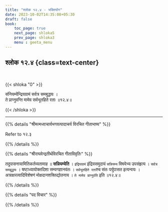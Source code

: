 ```yaml
---
title: "श्लोक १२.४ - भक्तियोग"
date: 2023-10-02T14:35:08+05:30
draft: false
book:
    toc_page: true
    next_page: shloka5
    prev_page: shloka3
    menu : geeta_menu
---
```




## श्लोक १२.४ {class=text-center}

<br/>

{{< shloka  "0"  >}}

संनियम्येंन्द्रियग्रामं सर्वत्र समबुद्धयः ।   
ते प्राप्नुवन्ति मामेव सर्वभूतहिते रताः ॥१२.४॥

{{< /shloka >}}

---


{{% details "श्रीमत्मध्वाचार्यभगवत्पादाचर्य विरचित  गीताभाष्य" %}}

Refer to १२.३

{{% /details %}}



{{% details "श्रीराघवेन्द्रतीर्थविरचित गीताविवृतिः" %}}


तदुपासनायामितिकर्तव्यतामाह ॥ **सन्नियम्येति** । 
`इंद्रियग्रामं` इंद्रियसमुदायं `सन्नियम्य` विषयेभ्य 
उपसंहृत्य । `सर्वत्र समबुद्धयः` । षष्टाध्यायोक्तदिशा 
सम्यगज्ञानवंतः । `सर्वभूतहिते रता`श्च संतः पर्युपासत 
इत्यन्वयः । अत्राक्षरत्वादिविशेषणं 
मोक्षदानशक्तिद्योतनाय । `ते मामेव प्राप्नुवंति` इति 
॥१२.४॥

{{% /details %}}



{{% details "पद विचार" %}}


{{% /details %}}
